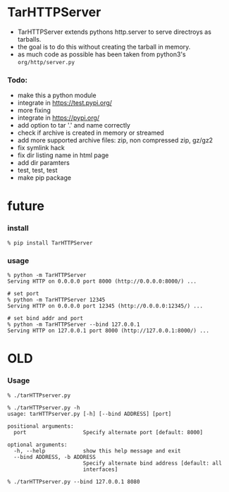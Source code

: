 # TarHTTPServer

* TarHTTPServer extends pythons http.server to serve directroys as tarballs.
* the goal is to do this without creating the tarball in memory.
* as much code as possible has been taken from python3's `org/http/server.py`

### Todo:
* make this a python module
* integrate in https://test.pypi.org/
* more fixing
* integrate in https://pypi.org/
* add option to tar '.' and name correctly
* check if archive is created in memory or streamed
* add more supported archive files: zip, non compressed zip, gz/gz2
* fix symlink hack
* fix dir listing name in html page
* add dir paramters
* test, test, test
* make pip package

# future
### install
`% pip install TarHTTPServer`

### usage
```
% python -m TarHTTPServer
Serving HTTP on 0.0.0.0 port 8000 (http://0.0.0.0:8000/) ...
```

```
# set port
% python -m TarHTTPServer 12345
Serving HTTP on 0.0.0.0 port 12345 (http://0.0.0.0:12345/) ...
```

```
# set bind addr and port
% python -m TarHTTPServer --bind 127.0.0.1
Serving HTTP on 127.0.0.1 port 8000 (http://127.0.0.1:8000/) ...
```


# OLD
### Usage
```
% ./tarHTTPserver.py
```

```
% ./tarHTTPserver.py -h
usage: tarHTTPserver.py [-h] [--bind ADDRESS] [port]

positional arguments:
  port                  Specify alternate port [default: 8000]

optional arguments:
  -h, --help            show this help message and exit
  --bind ADDRESS, -b ADDRESS
                        Specify alternate bind address [default: all
                        interfaces]
```

```
% ./tarHTTPserver.py --bind 127.0.0.1 8080
```


